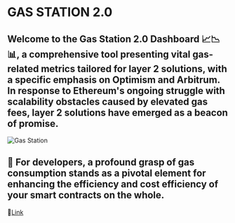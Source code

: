 # GAS STATION 2.0

## Welcome to the **Gas Station 2.0 Dashboard** 📈📉📊, a comprehensive tool presenting vital **gas-related metrics tailored for layer 2 solutions**, with a specific emphasis on **Optimism and Arbitrum**. In response to **Ethereum's** ongoing struggle with scalability obstacles caused by elevated gas fees, layer 2 solutions have emerged as a beacon of promise. 

![Gas Station](https://github.com/LateefAkinola/Gas_Station_2.0/assets/105966848/20303b17-586a-4211-9e97-4b21fb9c35be)

## 📌 For developers, a profound grasp of gas consumption stands as a pivotal element for enhancing the efficiency and cost efficiency of your smart contracts on the whole.

🔗[Link](https://dune.com/aklatino/gas-station)

